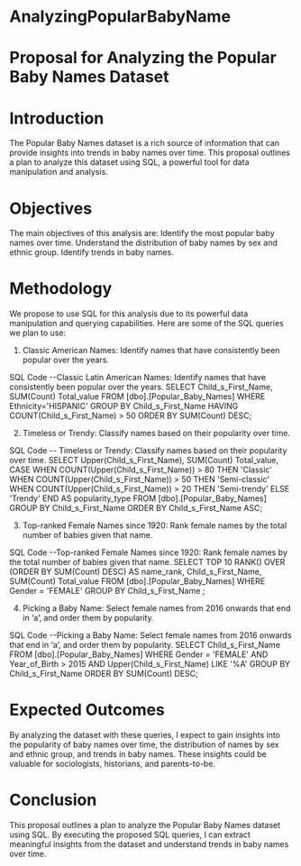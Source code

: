 # AnalyzingPopularBabyName
# Proposal for Analyzing the Popular Baby Names Dataset
# Introduction
The Popular Baby Names dataset is a rich source of information that can provide insights into trends in baby names over time. This proposal outlines a plan to analyze this dataset using SQL, a powerful tool for data manipulation and analysis.

# Objectives
The main objectives of this analysis are:
Identify the most popular baby names over time.
Understand the distribution of baby names by sex and ethnic group.
Identify trends in baby names.

# Methodology
We propose to use SQL for this analysis due to its powerful data manipulation and querying capabilities. Here are some of the SQL queries we plan to use:
1. Classic American Names: Identify names that have consistently been popular over the years.

SQL Code
--Classic Latin American Names: Identify names that have consistently been popular over the years.
SELECT Child_s_First_Name, SUM(Count) Total_value
FROM [dbo].[Popular_Baby_Names]
WHERE Ethnicity='HISPANIC'
GROUP BY Child_s_First_Name
HAVING COUNT(Child_s_First_Name) > 50
ORDER BY SUM(Count) DESC;

2. Timeless or Trendy: Classify names based on their popularity over time.

SQL Code
-- Timeless or Trendy: Classify names based on their popularity over time.
SELECT Upper(Child_s_First_Name), SUM(Count) Total_value,
CASE
    WHEN COUNT(Upper(Child_s_First_Name)) > 80 THEN 'Classic'
    WHEN COUNT(Upper(Child_s_First_Name)) > 50 THEN 'Semi-classic'
    WHEN COUNT(Upper(Child_s_First_Name)) > 20 THEN 'Semi-trendy'
    ELSE 'Trendy'
END AS popularity_type
FROM [dbo].[Popular_Baby_Names]
GROUP BY Child_s_First_Name
ORDER BY Child_s_First_Name ASC;

3. Top-ranked Female Names since 1920: Rank female names by the total number of babies given that name.

SQL Code
--Top-ranked Female Names since 1920: Rank female names by the total number of babies given that name.
SELECT TOP 10 RANK() OVER (ORDER BY SUM(Count) DESC) AS name_rank, Child_s_First_Name, SUM(Count) Total_value
FROM [dbo].[Popular_Baby_Names]
WHERE Gender = 'FEMALE'
GROUP BY Child_s_First_Name
;

4. Picking a Baby Name: Select female names from 2016 onwards that end in ‘a’, and order them by popularity.

SQL Code
--Picking a Baby Name: Select female names from 2016 onwards that end in ‘a’, and order them by popularity.
SELECT Child_s_First_Name
FROM [dbo].[Popular_Baby_Names]
WHERE Gender = 'FEMALE' AND Year_of_Birth > 2015 AND Upper(Child_s_First_Name) LIKE '%A'
GROUP BY Child_s_First_Name
ORDER BY SUM(Count) DESC;

# Expected Outcomes
By analyzing the dataset with these queries, I expect to gain insights into the popularity of baby names over time, the distribution of names by sex and ethnic group, and trends in baby names. These insights could be valuable for sociologists, historians, and parents-to-be.

# Conclusion
This proposal outlines a plan to analyze the Popular Baby Names dataset using SQL. By executing the proposed SQL queries, I can extract meaningful insights from the dataset and understand trends in baby names over time.

